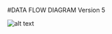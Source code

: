 #DATA FLOW DIAGRAM 
Version 5

![alt text](https://cloud.githubusercontent.com/assets/16868664/19140611/39a58934-8b54-11e6-98e2-4b2f38d4ab44.png)

